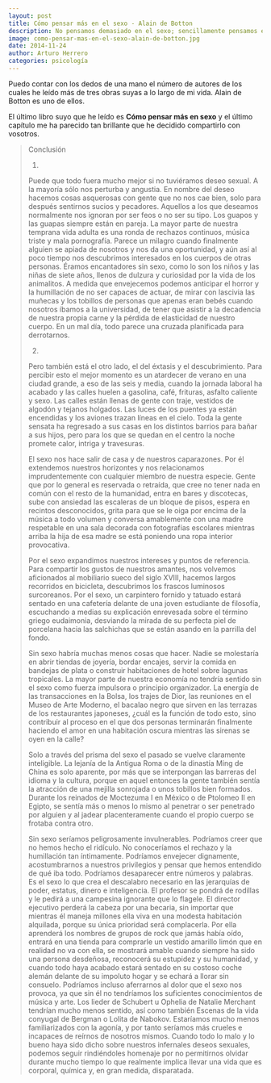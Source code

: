```yaml
---
layout: post
title: Cómo pensar más en el sexo - Alain de Botton
description: No pensamos demasiado en el sexo; sencillamente pensamos en él de la forma equivocada.
image: como-pensar-mas-en-el-sexo-alain-de-botton.jpg
date: 2014-11-24
author: Arturo Herrero
categories: psicología
---
```


Puedo contar con los dedos de una mano el número de autores de los cuales he
leído más de tres obras suyas a lo largo de mi vida. Alain de Botton es uno de
ellos.

El último libro suyo que he leído es **Cómo pensar más en sexo** y el último
capítulo me ha parecido tan brillante que he decidido compartirlo con vosotros.


>Conclusión
>
>   1.
>
>   Puede que todo fuera mucho mejor si no tuviéramos deseo sexual. A la mayoría
>   sólo nos perturba y angustia. En nombre del deseo hacemos cosas asquerosas
>   con gente que no nos cae bien, solo para después sentirnos sucios y
>   pecadores. Aquellos a los que deseamos normalmente nos ignoran por ser feos
>   o no ser su tipo. Los guapos y las guapas siempre están en pareja. La mayor
>   parte de nuestra temprana vida adulta es una ronda de rechazos continuos,
>   música triste y mala pornografía. Parece un milagro cuando finalmente
>   alguien se apiada de nosotros y nos da una oportunidad, y aún así al poco
>   tiempo nos descubrimos interesados en los cuerpos de otras personas. Éramos
>   encantadores sin sexo, como lo son los niños y las niñas de siete años,
>   llenos de dulzura y curiosidad por la vida de los animalitos. A medida que
>   envejecemos podemos anticipar el horror y la humillación de no ser capaces
>   de actuar, de mirar con lascivia las muñecas y los tobillos de personas que
>   apenas eran bebés cuando nosotros íbamos a la universidad, de tener que
>   asistir a la decadencia de nuestra propia carne y la pérdida de elasticidad
>   de nuestro cuerpo. En un mal día, todo parece una cruzada planificada para
>   derrotarnos.
>
>
>   2.
>
>   Pero también está el otro lado, el del éxtasis y el descubrimiento. Para
>   percibir esto el mejor momento es un atardecer de verano en una ciudad
>   grande, a eso de las seis y media, cuando la jornada laboral ha acabado y
>   las calles huelen a gasolina, café, frituras, asfalto caliente y sexo. Las
>   calles están llenas de gente con traje, vestidos de algodón y tejanos
>   holgados. Las luces de los puentes ya están encendidas y los aviones trazan
>   líneas en el cielo. Toda la gente sensata ha regresado a sus casas en los
>   distintos barrios para bañar a sus hijos, pero para los que se quedan en el
>   centro la noche promete calor, intriga y travesuras.
>
>   El sexo nos hace salir de casa y de nuestros caparazones. Por él extendemos
>   nuestros horizontes y nos relacionamos imprudentemente con cualquier miembro
>   de nuestra especie. Gente que por lo general es reservada o retraída, que
>   cree no tener nada en común con el resto de la humanidad, entra en bares y
>   discotecas, sube con ansiedad las escaleras de un bloque de pisos, espera en
>   recintos desconocidos, grita para que se le oiga por encima de la música a
>   todo volumen y conversa amablemente con una madre respetable en una sala
>   decorada con fotografías escolares mientras arriba la hija de esa madre se
>   está poniendo una ropa interior provocativa.
>
>   Por el sexo expandimos nuestros intereses y puntos de referencia. Para
>   compartir los gustos de nuestros amantes, nos volvemos aficionados al
>   mobiliario sueco del siglo XVIII, hacemos largos recorridos en bicicleta,
>   descubrimos los frascos luminosos surcoreanos. Por el sexo, un carpintero
>   fornido y tatuado estará sentado en una cafetería delante de una joven
>   estudiante de filosofía, escuchando a medias su explicación enrevesada sobre
>   el término griego eudaimonia, desviando la mirada de su perfecta piel de
>   porcelana hacia las salchichas que se están asando en la parrilla del fondo.
>
>   Sin sexo habría muchas menos cosas que hacer. Nadie se molestaría en abrir
>   tiendas de joyería, bordar encajes, servir la comida en bandejas de plata o
>   construir habitaciones de hotel sobre lagunas tropicales. La mayor parte de
>   nuestra economía no tendría sentido sin el sexo como fuerza impulsora o
>   principio organizador. La energía de las transacciones en la Bolsa, los
>   trajes de Dior, las reuniones en el Museo de Arte Moderno, el bacalao negro
>   que sirven en las terrazas de los restaurantes japoneses, ¿cuál es la
>   función de todo esto, sino contribuir al proceso en el que dos personas
>   terminarán finalmente haciendo el amor en una habitación oscura mientras las
>   sirenas se oyen en la calle?
>
>   Solo a través del prisma del sexo el pasado se vuelve claramente
>   inteligible. La lejanía de la Antigua Roma o de la dinastía Ming de China es
>   solo aparente, por más que se interpongan las barreras del idioma y la
>   cultura, porque en aquel entonces la gente también sentía la atracción de
>   una mejilla sonrojada o unos tobillos bien formados. Durante los reinados de
>   Moctezuma I en México o de Ptolomeo II en Egipto, se sentía más o menos lo
>   mismo al penetrar o ser penetrado por alguien y al jadear placenteramente
>   cuando el propio cuerpo se frotaba contra otro.
>
>   Sin sexo seríamos peligrosamente invulnerables. Podríamos creer que no hemos
>   hecho el ridículo. No conoceríamos el rechazo y la humillación tan
>   íntimamente. Podríamos envejecer dignamente, acostumbrarnos a nuestros
>   privilegios y pensar que hemos entendido de qué iba todo. Podríamos
>   desaparecer entre números y palabras. Es el sexo lo que crea el descalabro
>   necesario en las jerarquías de poder, estatus, dinero e inteligencia. El
>   profesor se pondrá de rodillas y le pedirá a una campesina ignorante que lo
>   flagele. El director ejecutivo perderá la cabeza por una becaria, sin
>   importar que mientras él maneja millones ella viva en una modesta habitación
>   alquilada, porque su única prioridad será complacerla. Por ella aprenderá
>   los nombres de grupos de rock que jamás había oído, entrará en una tienda
>   para comprarle un vestido amarillo limón que en realidad no va con ella, se
>   mostrará amable cuando siempre ha sido una persona desdeñosa, reconocerá su
>   estupidez y su humanidad, y cuando todo haya acabado estará sentado en su
>   costoso coche alemán delante de su impoluto hogar y se echará a llorar sin
>   consuelo.  Podríamos incluso aferrarnos al dolor que el sexo nos provoca, ya
>   que sin él no tendríamos los suficientes conocimientos de música y arte. Los
>   lieder de Schubert u Ophelia de Natalie Merchant tendrían mucho menos
>   sentido, así como también Escenas de la vida conyugal de Bergman o Lolita de
>   Nabokov. Estaríamos mucho menos familiarizados con la agonía, y por tanto
>   seríamos más crueles e incapaces de reírnos de nosotros mismos. Cuando todo
>   lo malo y lo bueno haya sido dicho sobre nuestros infernales deseos
>   sexuales, podemos seguir rindiéndoles homenaje por no permitirnos olvidar
>   durante mucho tiempo lo que realmente implica llevar una vida que es
>   corporal, química y, en gran medida, disparatada.
